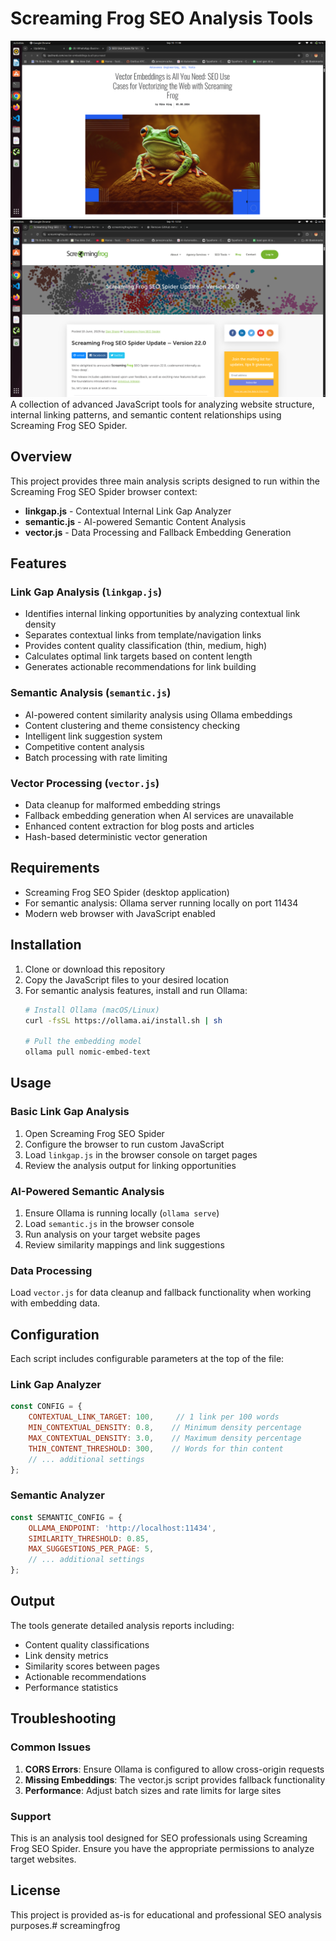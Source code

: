 # Screaming Frog SEO Analysis Tools

![Image alt](https://github.com/abushanisro/screamingfrog/blob/main/Screeming%20frog.png?raw=true)
![Image alt](https://github.com/abushanisro/screamingfrog/blob/main/screamingfrog22.0.png?raw=true)
A collection of advanced JavaScript tools for analyzing website structure, internal linking patterns, and semantic content relationships using Screaming Frog SEO Spider.

## Overview

This project provides three main analysis scripts designed to run within the Screaming Frog SEO Spider browser context:

- **linkgap.js** - Contextual Internal Link Gap Analyzer
- **semantic.js** - AI-powered Semantic Content Analysis
- **vector.js** - Data Processing and Fallback Embedding Generation

## Features

### Link Gap Analysis (`linkgap.js`)
- Identifies internal linking opportunities by analyzing contextual link density
- Separates contextual links from template/navigation links
- Provides content quality classification (thin, medium, high)
- Calculates optimal link targets based on content length
- Generates actionable recommendations for link building

### Semantic Analysis (`semantic.js`)
- AI-powered content similarity analysis using Ollama embeddings
- Content clustering and theme consistency checking
- Intelligent link suggestion system
- Competitive content analysis
- Batch processing with rate limiting

### Vector Processing (`vector.js`)
- Data cleanup for malformed embedding strings
- Fallback embedding generation when AI services are unavailable
- Enhanced content extraction for blog posts and articles
- Hash-based deterministic vector generation

## Requirements

- Screaming Frog SEO Spider (desktop application)
- For semantic analysis: Ollama server running locally on port 11434
- Modern web browser with JavaScript enabled

## Installation

1. Clone or download this repository
2. Copy the JavaScript files to your desired location
3. For semantic analysis features, install and run Ollama:
   ```bash
   # Install Ollama (macOS/Linux)
   curl -fsSL https://ollama.ai/install.sh | sh
   
   # Pull the embedding model
   ollama pull nomic-embed-text
   ```

## Usage

### Basic Link Gap Analysis

1. Open Screaming Frog SEO Spider
2. Configure the browser to run custom JavaScript
3. Load `linkgap.js` in the browser console on target pages
4. Review the analysis output for linking opportunities

### AI-Powered Semantic Analysis

1. Ensure Ollama is running locally (`ollama serve`)
2. Load `semantic.js` in the browser console
3. Run analysis on your target website pages
4. Review similarity mappings and link suggestions

### Data Processing

Load `vector.js` for data cleanup and fallback functionality when working with embedding data.

## Configuration

Each script includes configurable parameters at the top of the file:

### Link Gap Analyzer
```javascript
const CONFIG = {
    CONTEXTUAL_LINK_TARGET: 100,     // 1 link per 100 words
    MIN_CONTEXTUAL_DENSITY: 0.8,    // Minimum density percentage
    MAX_CONTEXTUAL_DENSITY: 3.0,    // Maximum density percentage
    THIN_CONTENT_THRESHOLD: 300,    // Words for thin content
    // ... additional settings
};
```

### Semantic Analyzer
```javascript
const SEMANTIC_CONFIG = {
    OLLAMA_ENDPOINT: 'http://localhost:11434',
    SIMILARITY_THRESHOLD: 0.85,
    MAX_SUGGESTIONS_PER_PAGE: 5,
    // ... additional settings
};
```

## Output

The tools generate detailed analysis reports including:

- Content quality classifications
- Link density metrics
- Similarity scores between pages
- Actionable recommendations
- Performance statistics

## Troubleshooting

### Common Issues

1. **CORS Errors**: Ensure Ollama is configured to allow cross-origin requests
2. **Missing Embeddings**: The vector.js script provides fallback functionality
3. **Performance**: Adjust batch sizes and rate limits for large sites

### Support

This is an analysis tool designed for SEO professionals using Screaming Frog SEO Spider. Ensure you have the appropriate permissions to analyze target websites.

## License

This project is provided as-is for educational and professional SEO analysis purposes.# screamingfrog
